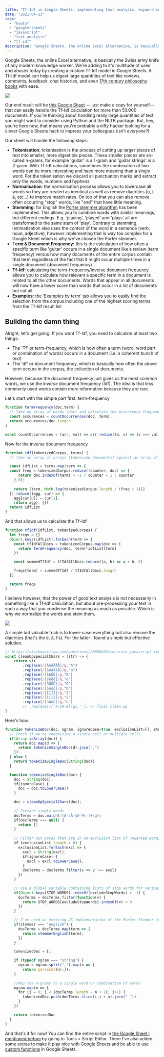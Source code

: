 ```yaml
---
title: "Tf-Idf in Google Sheets: implementing text analysis, keyword counting, tokenisation and stemming in a spreadsheet"
date: "2021-04-13"
tags: 
  - "howto"
  - "google-sheets"
  - "javascript"
  - "text-analysis"
  - "tf-idf"
description: "Google Sheets, the online Excel alternative, is basically the Swiss army knife of any modern knowledge worker. We're adding to it's multitude of uses and abuses today by creating a custom Tf-Idf model _in_ Google Sheets. A Tf-Idf model can help us digest large quantities of text like reviews, comments, feedback, chat histories, and even 17th century philosophy books with ease."
---
```


Google Sheets, the online Excel alternative, is basically the Swiss army knife of any modern knowledge worker. We're adding to it's multitude of uses and abuses today by creating a custom Tf-Idf model _in_ Google Sheets. A Tf-Idf model can help us digest large quantities of text like reviews, comments, feedback, chat histories, and even [17th century philosophy books](https://www.dumkydewilde.nl/2017/11/a-visual-leviathan-hobbes-schizophrenic-writing/) with ease.

![](images/Screenshot-2021-04-13-at-20.57.00-1024x427.png)

Our end result will be [this Google Sheet](https://docs.google.com/spreadsheets/d/1qHnRcr-YrO8gV3JVELb3U6krh9SFUmQyDuADfND0hkk/edit#gid=2031883618) — just make a copy for yourself— that can easily handle the Tf-Idf calculation for more than 50.000 documents. If you're thinking about handling really large quantities of text, you might want to consider using Python and the NLTK package. But, hey, you're here now, that means you're probably a nifty hacker looking for a clever Google Sheets hack to impress your colleagues (isn't _everyone_?)

Our sheet will handle the following steps:

- **Tokenisation:** tokenisation is the process of cutting up larger pieces of text into smaller, more digestible pieces. These smaller pieces are so-called n-grams, for example 'guitar' is a 1-gram and 'guitar strings' is a 2-gram. With Tf-Idf calculations, sometimes the combination of two words can be more interesting and have more meaning than a single word. For the tokenisation we discard all punctuation marks and extract only the words, numbers and hyphens
- **Normalisation**: the normalisation process allows you to lowercase all words so they are treated as identical as well as remove diacritics (ü, ì, á, etc...) to improve match rates. On top of that you can also remove often occurring "stop" words, like "and" that have little meaning.
- **Stemming**: for English the [Porter stemmer algorithm](https://en.wikipedia.org/wiki/Stemming) has been implemented. This allows you to combine words with similar meanings, but different endings. E.g. 'playing', 'played' and 'plays' all are transformed to the same stem of 'play'. Contrary to stemming, lemmatisation also uses the _context_ of the word in a sentence (verb, noun, adjective), however implementing that is way too complex for a Google Sheet which is why we've chosen the Porter stemmer.
- T**erm & Document Frequency:** this is the calculation of how often a specific term like 'guitar' occurs in a single document like a review (term frequency) versus how many documents of the entire corpus contain that term regardless of the fact that it might occur multiple times in a single document (document frequency)
- **Tf-Idf:** calculating the term-frequency/inverse document frequency allows you to calculate how relevant a specific term in a document is related to all the other documents. Words that appear in all documents will now have a lower score than words that occur in a lot of documents but not all.
- **Examples:** the 'Examples by term' tab allows you to easily find the selection from the corpus including one of the highest scoring terms from the Tf-Idf result list

## Building the damn thing

Alright, let's get going. If you want Tf-Idf, you need to calculate at least two things:

- The 'Tf' or term-frequency, which is how often a term (word, word part or combination of words) occurs in a document (i.e. a coherent bunch of text)
- The 'df' or document frequency, which is basically how often the above term occurs in the corpus, the collection of documents.

However, because the document frequency just gives us the most _common_ words, we use the _inverse_ document frequency (Idf). The idea is that less commonly used words contain _more_ information because they are rare.

Let's start with the simple part first: term-frequency

```javascript
function termFrequency(doc,term) {
  /* Take an array of words (doc) and calculate the occurrence frequency of a term */
  const occurences = countOccurrences(doc, term);
  return occurences/doc.length
}

const countOccurrences = (arr, val) => arr.reduce((a, v) => (v === val ? a + 1 : a), 0);
```

Now for the inverse document frequency

```javascript
function idf(tokenizedCorpus, terms) {
  /* take an array of arrays (tokenized documents) against an array of terms to calculate the IDF */

  const idfList = terms.map(term => {
  const freq = tokenizedCorpus.reduce((counter, doc) => {
      return doc.indexOf(term) > -1 ? counter + 1 : counter
    },0);
    
    return [term, Math.log(tokenizedCorpus.length / (freq + 1))]
  }).reduce((agg, cur) => { 
    agg[cur[0]] = cur[1];
    return agg}, {})
  return idfList
}
```

And that allows us to calculate the Tf-Idf

```javascript
function tfIdf(idfList, tokenizedCorpus) {
  let freqs = {}
  Object.keys(idfList).forEach(term => {
    const tfIdfAllDocs = tokenizedCorpus.map(doc => {
      return termFrequency(doc, term)*idfList[term]
    })

    const summedTfIdf = tfIdfAllDocs.reduce((a, b) => a + b, 0)

    freqs[term] = summedTfIdf / tfIdfAllDocs.length
  })

  return freqs
}
```

I believe however, that the power of good text analysis is not necessarily in something like a Tf-Idf calculation, but about pre-processing your text in such a way that you condense the meaning as much as possible. Which is why we normalize the words and stem them.

![](images/Screenshot-2021-04-13-at-20.57.19-1024x934.png)

A simple but valuable trick is to lower-case everything but also remove the diacritics (that's the ë, å, ì's). For the latter I found a simple but effective solution.

```javascript
// https://stackoverflow.com/questions/20690499/concrete-javascript-regex-for-accented-characters-diacritics
const cleanUpSpecialChars = (str) => {
    return str
        .replace(/[ÀÁÂÃÄÅ]/g,"A")
        .replace(/[àáâãäå]/g,"a")
        .replace(/[ÈÉÊË]/g,"E")
        .replace(/[éèëê]/g,"e")
        .replace(/[ÓÒÖÔ]/g,"O")
        .replace(/[óòöô]/g,"O")
        .replace(/[ÍÌÏÎ]/g,"I")
        .replace(/[îíìï]/g,"i")
        .replace(/[úùüû]/g,"u")
        // .replace(/[^a-z0-9]/gi,''); // final clean up
}
```

Here's how.

```javascript
function tokenizeDoc(doc, ngram, ignoreCase=true, exclusionList=[], stemmer="english", excludeStopWords="english") {
  // Check if we're tokenizing a single cell or multiple cells
  if(Array.isArray(doc)) {
    return doc.map(d => {
      return tokenizeSingleDoc(d).join(",")
    })
  } else {
    return tokenizeSingleDoc(String(doc))
  }

  function tokenizeSingleDoc(doc) {
    doc = String(doc);
    if(ignoreCase) {
      doc = doc.toLowerCase()
    }

    doc = cleanUpSpecialChars(doc);
    
    // Extract single words
    docTerms = doc.match(/[A-zÀ-ÿ0-9\-]+/g);
    if(docTerms === null) {
      return []
    }
    
    // Filter out words that are in an exclusion list of unwanted words
    if (exclusionList.length > 0) {
      exclusionList.forEach(excl => {
        excl = String(excl);
        if(ignoreCase) {
          excl = excl.toLowerCase();
        }
        docTerms = docTerms.filter(v => v !== excl)
      })
    }

    // Use a global variable containing lists of stop words for various languages to filter out stop words.
    if(Object.keys(STOP_WORDS).indexOf(excludeStopWords) > -1) {
      docTerms = docTerms.filter(function(v) {
        return STOP_WORDS[excludeStopWords].indexOf(v) < 0 
      })
    }

    // I've used an existing JS implementation of the Porter Stemmer for English, found here: https://github.com/words/stemmer
    if(stemmer === "english") {
      docTerms = docTerms.map(term => {
        return stemmerEnglish(term);
      })
    }

    tokenizedDoc = [];

    if (typeof ngram === "string") {
      ngram = ngram.split(",").map(n => { 
        return parseInt(n);});
    }
    
    //Map the n-grams to a single word or combination of words
    ngram.map(n => {
      for (i = 0; i < (docTerms.length - n + 1); i++) {
        tokenizedDoc.push(docTerms.slice(i,i + n).join(" "))
      }
    })

    return tokenizedDoc
  }
}
```

And that's it for now! You can find the entire script in [the Google Sheet I mentioned before](https://docs.google.com/spreadsheets/d/1qHnRcr-YrO8gV3JVELb3U6krh9SFUmQyDuADfND0hkk/edit#gid=2031883618) by going to Tools > Script Editor. There I've also added some extras to make it play nice with Google Sheets and be able to use [custom functions](https://developers.google.com/apps-script/guides/sheets/functions) in Google Sheets.
